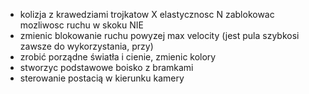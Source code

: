 
- kolizja z krawedziami trojkatow
X elastycznosc
N zablokowac mozliwosc ruchu w skoku NIE
- zmienic blokowanie ruchu powyzej max velocity (jest pula szybkosi zawsze do wykorzystania, przy)
- zrobić porządne światła i cienie, zmienic kolory
- stworzyc podstawowe boisko z bramkami
- sterowanie postacią w kierunku kamery
